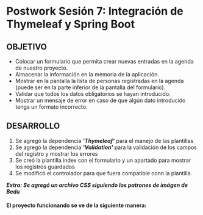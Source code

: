 # Postwork Sesión 7: Integración de Thymeleaf y Spring Boot
## OBJETIVO
- Colocar un formulario que permita crear nuevas entradas en la agenda de nuestro proyecto.
- Almacenar la información en la memoria de la aplicación.
- Mostrar en la pantalla la lista de personas registradas en la agenda (puede ser en la parte inferior de la pantalla del formulario).
- Validar que todos los datos obligatorios se hayan introducido.
- Mostrar un mensaje de error en caso de que algún dato introducido tenga un formato incorrecto.
## DESARROLLO
1. Se agregó la dependencia ***'Thymeleaf'*** para el manejo de las plantillas
2. Se agregó la dependencia ***'Validation'***  para la validación de los campos del registro y mostrar los errores
3. Se creó la plantilla index con el formulario y un apartado para mostrar los registros guardados
4. Se modificó el controlador para que fuera compatible conn la plantilla.

***Extra: Se agregó un archivo CSS siguiendo los patrones de imágen de Bedu***

#### El proyecto funcionando se ve de la siguiente manera:
